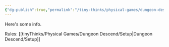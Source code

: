 ```yaml
---
{"dg-publish":true,"permalink":"/tiny-thinks/physical-games/dungeon-descend/dungeon-descend/"}
---
```


Here's some info.

Rules:
[[tinyThinks/Physical Games/Dungeon Descend/Setup\|Dungeon Descend/Setup]]